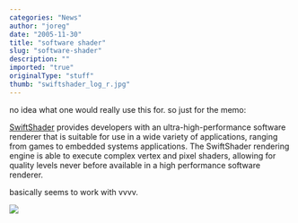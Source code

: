 ```yaml
---
categories: "News"
author: "joreg"
date: "2005-11-30"
title: "software shader"
slug: "software-shader"
description: ""
imported: "true"
originalType: "stuff"
thumb: "swiftshader_log_r.jpg"
---
```



<!--{SPLIT()}-->
no idea what one would really use this for. so just for the memo:

[SwiftShader](http://www.transgaming.com/business/swiftshader/) provides developers with an ultra-high-performance software renderer that is suitable for use in a wide variety of applications, ranging from games to embedded systems applications. The SwiftShader rendering engine is able to execute complex vertex and pixel shaders, allowing for quality levels never before available in a high performance software renderer.

basically seems to work with vvvv.
<!--~~~-->
![](swiftshader_log_r.jpg)
<!--{SPLIT}-->